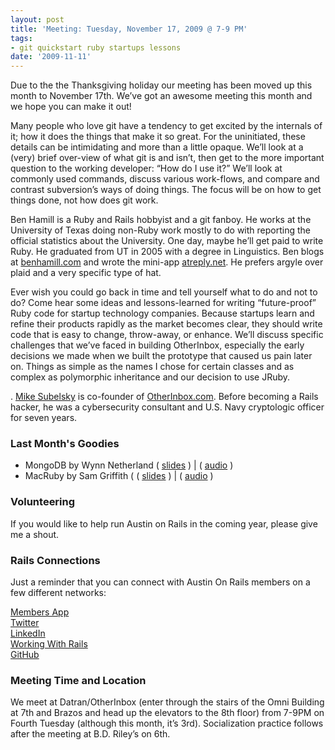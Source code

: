 ```yaml
---
layout: post
title: 'Meeting: Tuesday, November 17, 2009 @ 7-9 PM'
tags:
- git quickstart ruby startups lessons
date: '2009-11-11'
---
```

Due to the the Thanksgiving holiday our meeting has been moved up this month to November 17th. We’ve got an awesome meeting this month and we hope you can make it out!

Many people who love git have a tendency to get excited by the internals of it; how it does the things that make it so great. For the uninitiated, these details can be intimidating and more than a little opaque. We’ll look at a (very) brief over-view of what git is and isn’t, then get to the more important question to the working developer: “How do I use it?” We’ll look at commonly used commands, discuss various work-flows, and compare and contrast subversion’s ways of doing things. The focus will be on how to get things done, not how does git work.

Ben Hamill is a Ruby and Rails hobbyist and a git fanboy. He works at the University of Texas doing non-Ruby work mostly to do with reporting the official statistics about the University. One day, maybe he’ll get paid to write Ruby. He graduated from UT in 2005 with a degree in Linguistics. Ben blogs at [benhamill.com](http://benhamill.com) and wrote the mini-app [atreply.net](http://atreply.net). He prefers argyle over plaid and a very specific type of hat.

Ever wish you could go back in time and tell yourself what to do and not to do? Come hear some ideas and lessons-learned for writing “future-proof” Ruby code for startup technology companies. Because startups learn and refine their products rapidly as the market becomes clear, they should write code that is easy to change, throw-away, or enhance. We’ll discuss specific challenges that we’ve faced in building OtherInbox, especially the early decisions we made when we built the prototype that caused us pain later on. Things as simple as the names I chose for certain classes and as complex as polymorphic inheritance and our decision to use JRuby.

. [Mike Subelsky](http://subelsky.com) is co-founder of [OtherInbox.com](http://otherInbox.com). Before becoming a Rails hacker, he was a cybersecurity consultant and U.S. Navy cryptologic officer for seven years.

### Last Month's Goodies

- MongoDB by Wynn Netherland ( [slides](http://wynnnetherland.com/2009/10/slides-hands-on-with-ruby-and-mongodb/) ) | ( [audio](https://github.com/austinonrails/Meetings/blob/master/2009/wynn-netherland-mongodb-20091027.mp3) )
- MacRuby by Sam Griffith ( ( [slides](https://github.com/austinonrails/Meetings/blob/master/2009/MacRuby_talk_to_Austin_on_Rails_10-27-2009.pdf) ) | ( [audio](https://github.com/austinonrails/Meetings/blob/master/2009/sam-griffith-jr-macruby-20091027.mp3) )

### Volunteering

If you would like to help run Austin on Rails in the coming year, please give me a shout.

### Rails Connections

Just a reminder that you can connect with Austin On Rails members on a few different networks:

[Members App](http://members.austinonrails.org)  
 [Twitter](http://twitter.com/austinonrails)  
 [LinkedIn](http://www.linkedin.com/groups?gid=37006)  
 [Working With Rails](http://www.workingwithrails.com/group/4451-austin-on-rails)  
 [GitHub](http://github.com/austinonrails)

### Meeting Time and Location

We meet at Datran/OtherInbox (enter through the stairs of the Omni Building at 7th and Brazos and head up the elevators to the 8th floor) from 7-9PM on Fourth Tuesday (although this month, it’s 3rd). Socialization practice follows after the meeting at B.D. Riley’s on 6th.

